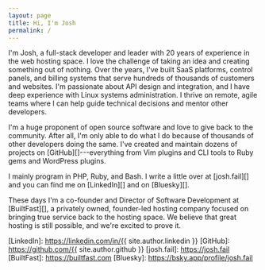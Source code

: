 ```yaml
---
layout: page
title: Hi, I'm Josh
permalink: /
---
```


I'm Josh, a full-stack developer and leader with 20 years of experience in the
web hosting space. I love the challenge of taking an idea and creating
something out of nothing. Over the years, I've built SaaS platforms, control
panels, and billing systems that serve hundreds of thousands of customers and
websites. I'm passionate about API design and integration, and I have deep
experience with Linux systems administration. I thrive on remote, agile teams
where I can help guide technical decisions and mentor other developers.

I'm a huge proponent of open source software and love to give back to the
community. After all, I'm only able to do what I do because of thousands of
other developers doing the same. I've created and maintain dozens of projects
on [GitHub][]---everything from Vim plugins and CLI tools to Ruby gems and
WordPress plugins.

I mainly program in PHP, Ruby, and Bash. I write a little over at
[josh.fail][] and you can find me on [LinkedIn][] and on [Bluesky][].

These days I'm a co-founder and Director of Software Development at
[BuiltFast][], a privately owned, founder-led hosting company focused on
bringing true service back to the hosting space. We believe that great hosting
is still possible, and we're excited to prove it.

[LinkedIn]: https://linkedin.com/in/{{ site.author.linkedin }}
[GitHub]: https://github.com/{{ site.author.github }}
[josh.fail]: https://josh.fail
[BuiltFast]: https://builtfast.com
[Bluesky]: https://bsky.app/profile/josh.fail
